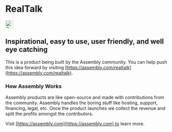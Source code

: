 # RealTalk

<a href="https://assembly.com/realtalk/bounties?utm_campaign=assemblage&utm_source=realtalk&utm_medium=repo_badge"><img src="https://asm-badger.herokuapp.com/realtalk/badges/tasks.svg" height="24px" alt="Open Tasks" /></a>

## Inspirational, easy to use, user friendly, and well eye catching

This is a product being built by the Assembly community. You can help push this idea forward by visiting [https://assembly.com/realtalk](https://assembly.com/realtalk).

### How Assembly Works

Assembly products are like open-source and made with contributions from the community. Assembly handles the boring stuff like hosting, support, financing, legal, etc. Once the product launches we collect the revenue and split the profits amongst the contributors.

Visit [https://assembly.com](https://assembly.com) to learn more.
